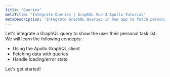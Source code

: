 ```yaml
---
title: "Queries"
metaTitle: "Integrate Queries | GraphQL Vue 3 Apollo Tutorial"
metaDescription: "Integrate GraphQL Queries in Vue app to fetch personal todo data and handle loading or error state."
---
```


Let's integrate a GraphQL query to show the user their personal task list.
We will learn the following concepts:

- Using the Apollo GraphQL client
- Fetching data with queries
- Handle loading/error state

Let's get started!
